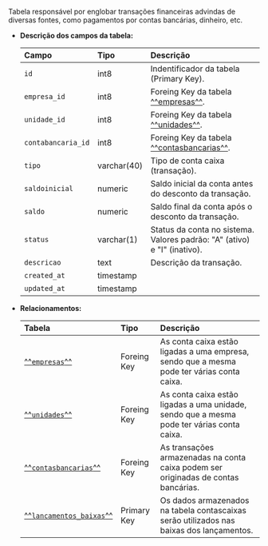 Tabela responsável por englobar transações financeiras advindas de diversas fontes, como pagamentos por contas bancárias, dinheiro, etc.

- **Descrição dos campos da tabela:**

  | Campo              | Tipo        | Descrição                                                                |
  | :----------------- | :---------- | :----------------------------------------------------------------------- |
  | `id`               | int8        | Indentificador da tabela (Primary Key).                                  |
  | `empresa_id`       | int8        | Foreing Key da tabela [^^empresas^^](#empresas).                         |
  | `unidade_id`       | int8        | Foreing Key da tabela [^^unidades^^](#unidades).                         |
  | `contabancaria_id` | int8        | Foreing Key da tabela [^^contasbancarias^^](#contasbancarias).           |
  | `tipo`             | varchar(40) | Tipo de conta caixa (transação).                                         |
  | `saldoinicial`     | numeric     | Saldo inicial da conta antes do desconto da transação.                   |
  | `saldo`            | numeric     | Saldo final da conta após o desconto da transação.                       |
  | `status`           | varchar(1)  | Status da conta no sistema. Valores padrão: "A" (ativo) e "I" (inativo). |
  | `descricao`        | text        | Descrição da transação.                                                  |
  | `created_at`       | timestamp   |                                                                          |
  | `updated_at`       | timestamp   |                                                                          |

- **Relacionamentos:**

  | Tabela                                          | Tipo        | Descrição                                                                                  |
  | :---------------------------------------------- | :---------- | :----------------------------------------------------------------------------------------- |
  | [^^`empresas`^^](#empresas)                     | Foreing Key | As conta caixa estão ligadas a uma empresa, sendo que a mesma pode ter várias conta caixa. |
  | [^^`unidades`^^](#unidades)                     | Foreing Key | As conta caixa estão ligadas a uma unidade, sendo que a mesma pode ter várias conta caixa. |
  | [^^`contasbancarias`^^](#contasbancarias)       | Foreing Key | As transações armazenadas na conta caixa podem ser originadas de contas bancárias.         |
  | [^^`lancamentos_baixas`^^](#lancamentos_baixas) | Primary Key | Os dados armazenados na tabela contascaixas serão utilizados nas baixas dos lançamentos.   |